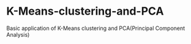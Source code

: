 # K-Means-clustering-and-PCA
Basic application of K-Means clustering and PCA(Principal Component Analysis)

